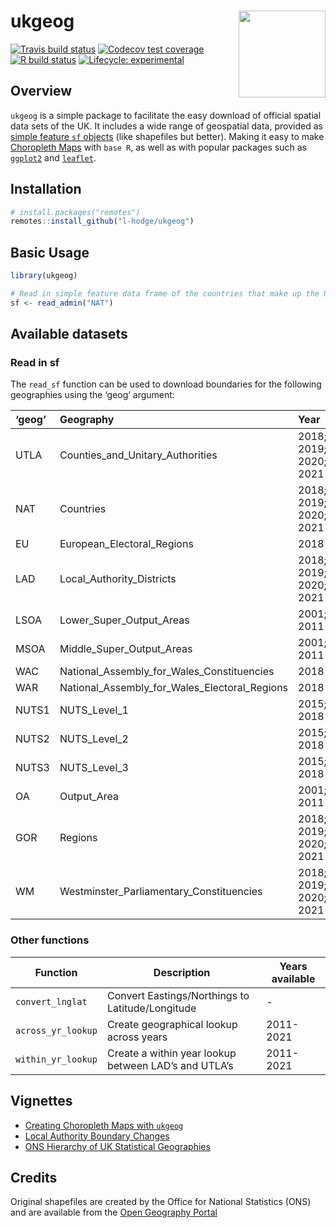 
<!-- README.md is generated from README.Rmd. Please edit that file -->

# ukgeog <a href='https://l-hodge.github.io/ukgeog/'><img src="man/figures/ukgeog_logo.png" align="right" height="139">

<!-- badges: start -->

[![Travis build
status](https://travis-ci.org/l-hodge/ukgeog.svg?branch=master)](https://travis-ci.org/l-hodge/ukgeog)
[![Codecov test
coverage](https://codecov.io/gh/l-hodge/ukgeog/branch/master/graph/badge.svg)](https://codecov.io/gh/l-hodge/ukgeog?branch=master)
[![R build
status](https://github.com/l-hodge/ukgeog/workflows/R-CMD-check/badge.svg)](https://github.com/l-hodge/ukgeog/actions)
[![Lifecycle:
experimental](https://img.shields.io/badge/lifecycle-experimental-orange.svg)](https://www.tidyverse.org/lifecycle/#experimental)
<!-- badges: end -->

## Overview

`ukgeog` is a simple package to facilitate the easy download of official
spatial data sets of the UK. It includes a wide range of geospatial
data, provided as [simple feature `sf`
objects](https://r-spatial.github.io/sf/articles/sf1.html) (like
shapefiles but better). Making it easy to make [Choropleth
Maps](https://en.wikipedia.org/wiki/Choropleth_map) with `base R`, as
well as with popular packages such as
[`ggplot2`](https://ggplot2.tidyverse.org/) and
[`leaflet`](https://rstudio.github.io/leaflet/).

## Installation

``` r
# install.packages("remotes")
remotes::install_github("l-hodge/ukgeog")
```

## Basic Usage

``` r
library(ukgeog)

# Read in simple feature data frame of the countries that make up the UK 
sf <- read_admin("NAT")
```

## Available datasets

### Read in sf

The `read_sf` function can be used to download boundaries for the
following geographies using the ‘geog’ argument:

| ‘geog’ | Geography                                     | Year                   |
|:-------|:----------------------------------------------|:-----------------------|
| UTLA   | Counties_and_Unitary_Authorities              | 2018; 2019; 2020; 2021 |
| NAT    | Countries                                     | 2018; 2019; 2020; 2021 |
| EU     | European_Electoral_Regions                    | 2018                   |
| LAD    | Local_Authority_Districts                     | 2018; 2019; 2020; 2021 |
| LSOA   | Lower_Super_Output_Areas                      | 2001; 2011             |
| MSOA   | Middle_Super_Output_Areas                     | 2001; 2011             |
| WAC    | National_Assembly_for_Wales_Constituencies    | 2018                   |
| WAR    | National_Assembly_for_Wales_Electoral_Regions | 2018                   |
| NUTS1  | NUTS_Level_1                                  | 2015; 2018             |
| NUTS2  | NUTS_Level_2                                  | 2015; 2018             |
| NUTS3  | NUTS_Level_3                                  | 2015; 2018             |
| OA     | Output_Area                                   | 2001; 2011             |
| GOR    | Regions                                       | 2018; 2019; 2020; 2021 |
| WM     | Westminster_Parliamentary_Constituencies      | 2018; 2019; 2020; 2021 |

### Other functions

| Function           | Description                                          | Years available |
|--------------------|------------------------------------------------------|-----------------|
| `convert_lnglat`   | Convert Eastings/Northings to Latitude/Longitude     | \-              |
| `across_yr_lookup` | Create geographical lookup across years              | 2011-2021       |
| `within_yr_lookup` | Create a within year lookup between LAD’s and UTLA’s | 2011-2021       |

## Vignettes

-   [Creating Choropleth Maps with
    `ukgeog`](https://l-hodge.github.io/ukgeog/articles/maps.html)
-   [Local Authority Boundary
    Changes](https://l-hodge.github.io/ukgeog/articles/boundary-changes.html)
-   [ONS Hierarchy of UK Statistical
    Geographies](https://l-hodge.github.io/ukgeog/articles/ons-hierarchy.html)

## Credits

Original shapefiles are created by the Office for National Statistics
(ONS) and are available from the [Open Geography
Portal](http://geoportal.statistics.gov.uk/)
